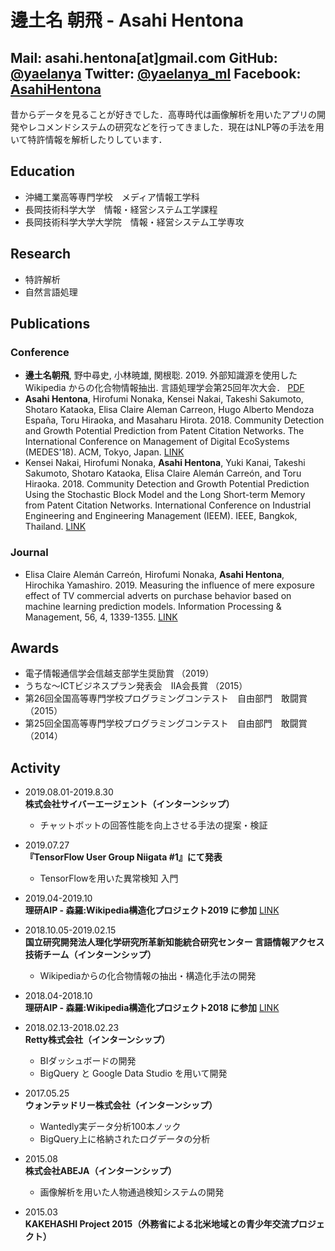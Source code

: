 # 邊土名 朝飛 - Asahi Hentona
Mail: asahi.hentona[at]gmail.com
GitHub: [@yaelanya](https://github.com/yaelanya)
Twitter: [@yaelanya_ml](https://twitter.com/yaelanya_ml)
Facebook: [AsahiHentona](https://www.facebook.com/AsahiHentona)
---
昔からデータを見ることが好きでした．高専時代は画像解析を用いたアプリの開発やレコメンドシステムの研究などを行ってきました．現在はNLP等の手法を用いて特許情報を解析したりしています．

## Education
- 沖縄工業高等専門学校　メディア情報工学科
- 長岡技術科学大学　情報・経営システム工学課程
- 長岡技術科学大学大学院　情報・経営システム工学専攻  

## Research
- 特許解析
- 自然言語処理

## Publications
### Conference
- **邊土名朝飛**, 野中尋史, 小林暁雄, 関根聡. 2019. 外部知識源を使用した Wikipedia からの化合物情報抽出. 言語処理学会第25回年次大会． [PDF](http://www.anlp.jp/proceedings/annual_meeting/2019/pdf_dir/B4-8.pdf)
- **Asahi Hentona**, Hirofumi Nonaka, Kensei Nakai, Takeshi Sakumoto, Shotaro Kataoka, Elisa Claire Aleman Carreon, Hugo Alberto Mendoza España, Toru Hiraoka, and Masaharu Hirota. 2018. Community Detection and Growth Potential Prediction from Patent Citation Networks. The International Conference on Management of Digital EcoSystems (MEDES'18). ACM, Tokyo, Japan. [LINK](https://dl.acm.org/citation.cfm?id=3281396)
- Kensei Nakai, Hirofumi Nonaka, **Asahi Hentona**, Yuki Kanai, Takeshi Sakumoto, Shotaro Kataoka, Elisa Claire Alemán Carreón, and Toru Hiraoka. 2018. Community Detection and Growth Potential Prediction Using the Stochastic Block Model and the Long Short-term Memory from Patent Citation Networks. International Conference on Industrial Engineering and Engineering Management (IEEM). IEEE, Bangkok, Thailand. [LINK](https://ieeexplore.ieee.org/abstract/document/8607487)

### Journal
- Elisa Claire Alemán Carreón, Hirofumi Nonaka, **Asahi Hentona**, Hirochika Yamashiro. 2019. Measuring the influence of mere exposure effect of TV commercial adverts on purchase behavior based on machine learning prediction models. Information Processing & Management, 56, 4, 1339-1355. [LINK](https://www.sciencedirect.com/science/article/abs/pii/S0306457318305028)

## Awards
- 電子情報通信学会信越支部学生奨励賞 （2019）
- うちな～ICTビジネスプラン発表会　IIA会長賞 （2015）
- 第26回全国高等専門学校プログラミングコンテスト　自由部門　敢闘賞 （2015）
- 第25回全国高等専門学校プログラミングコンテスト　自由部門　敢闘賞 （2014）

## Activity
- 2019.08.01-2019.8.30  
**株式会社サイバーエージェント（インターンシップ）**
    - チャットボットの回答性能を向上させる手法の提案・検証

- 2019.07.27  
**『TensorFlow User Group Niigata \#1』にて発表**
    - TensorFlowを用いた異常検知 入門

- 2019.04-2019.10  
**理研AIP - 森羅:Wikipedia構造化プロジェクト2019 に参加** [LINK](http://liat-aip.sakura.ne.jp/%e6%a3%ae%e7%be%85/%e6%a3%ae%e7%be%85wikipedia%e6%a7%8b%e9%80%a0%e5%8c%96%e3%83%97%e3%83%ad%e3%82%b8%e3%82%a7%e3%82%af%e3%83%882019/)

- 2018.10.05-2019.02.15  
**国立研究開発法人理化学研究所革新知能統合研究センター 言語情報アクセス技術チーム（インターンシップ）**
    - Wikipediaからの化合物情報の抽出・構造化手法の開発
    
- 2018.04-2018.10  
**理研AIP - 森羅:Wikipedia構造化プロジェクト2018 に参加** [LINK](http://liat-aip.sakura.ne.jp/%e6%a3%ae%e7%be%85/%e6%a3%ae%e7%be%85wikipedia%e6%a7%8b%e9%80%a0%e5%8c%96%e3%83%97%e3%83%ad%e3%82%b8%e3%82%a7%e3%82%af%e3%83%882018/)

- 2018.02.13-2018.02.23  
**Retty株式会社（インターンシップ）**
    - BIダッシュボードの開発
    - BigQuery と Google Data Studio を用いて開発

- 2017.05.25  
**ウォンテッドリー株式会社（インターンシップ）**
    - Wantedly実データ分析100本ノック
    - BigQuery上に格納されたログデータの分析

- 2015.08  
**株式会社ABEJA（インターンシップ）**
    - 画像解析を用いた人物通過検知システムの開発

- 2015.03  
**KAKEHASHI Project 2015（外務省による北米地域との青少年交流プロジェクト）**
